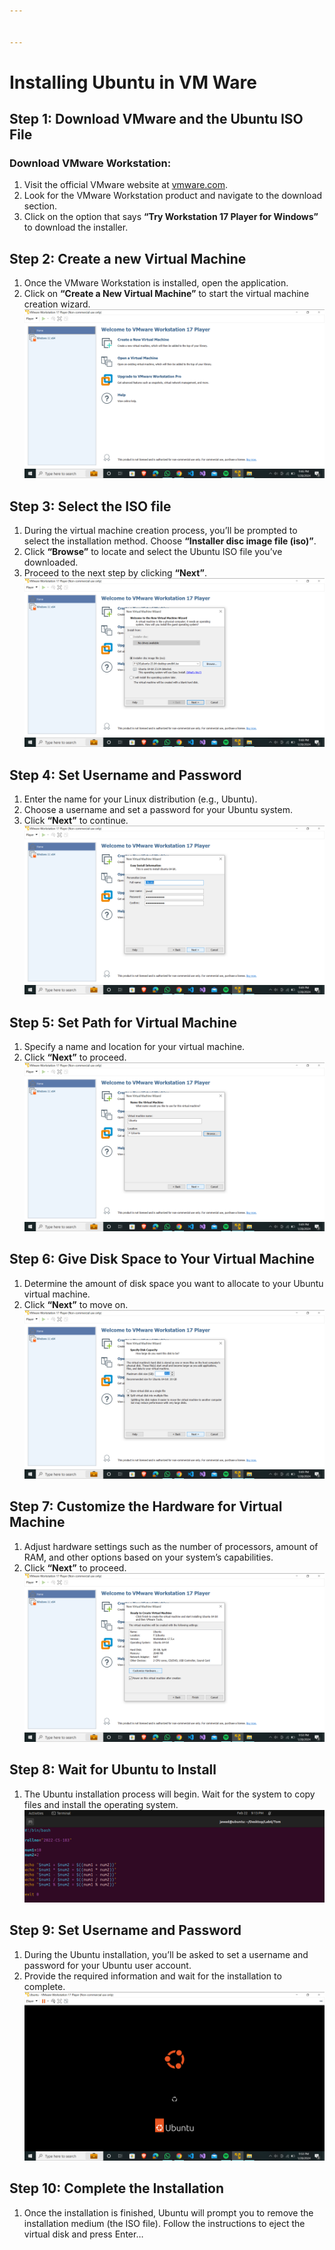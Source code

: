 ```yaml
---


---
```


<h1 id="installing-ubuntu-in-vm-ware">Installing Ubuntu in VM Ware</h1>
<h2 id="step-1-download-vmware-and-the-ubuntu-iso-file">Step 1: Download VMware and the Ubuntu ISO File</h2>
<h3 id="download-vmware-workstation">Download VMware Workstation:</h3>
<ol>
<li>Visit the official VMware website at <a href="https://www.vmware.com/">vmware.com</a>.</li>
<li>Look for the VMware Workstation product and navigate to the download section.</li>
<li>Click on the option that says <strong>“Try Workstation 17 Player for Windows”</strong> to download the installer.</li>
</ol>
<h2 id="step-2-create-a-new-virtual-machine">Step 2: Create a new Virtual Machine</h2>
<ol>
<li>Once the VMware Workstation is installed, open the application.</li>
<li>Click on <strong>“Create a New Virtual Machine”</strong> to start the virtual machine creation wizard.<br>
<img src="Images/1.png" alt="Creating new Virtual Machine"></li>
</ol>
<h2 id="step-3-select-the-iso-file">Step 3: Select the ISO file</h2>
<ol>
<li>During the virtual machine creation process, you’ll be prompted to select the installation method. Choose <strong>“Installer disc image file (iso)”</strong>.</li>
<li>Click <strong>“Browse”</strong> to locate and select the Ubuntu ISO file you’ve downloaded.</li>
<li>Proceed to the next step by clicking <strong>“Next”</strong>.<br>
<img src="Images/2.png" alt="Selecting the ISO file"></li>
</ol>
<h2 id="step-4-set-username-and-password">Step 4: Set Username and Password</h2>
<ol>
<li>Enter the name for your Linux distribution (e.g., Ubuntu).</li>
<li>Choose a username and set a password for your Ubuntu system.</li>
<li>Click <strong>“Next”</strong> to continue.<br>
<img src="Images/3.png" alt="Setting Username and Password"></li>
</ol>
<h2 id="step-5-set-path-for-virtual-machine">Step 5: Set Path for Virtual Machine</h2>
<ol>
<li>Specify a name and location for your virtual machine.</li>
<li>Click <strong>“Next”</strong> to proceed.<br>
<img src="Images/4.png" alt="Setting path for Virtual Machine"></li>
</ol>
<h2 id="step-6-give-disk-space-to-your-virtual-machine">Step 6: Give Disk Space to Your Virtual Machine</h2>
<ol>
<li>Determine the amount of disk space you want to allocate to your Ubuntu virtual machine.</li>
<li>Click <strong>“Next”</strong> to move on.<br>
<img src="Images/5.png" alt="Giving Disk Space"></li>
</ol>
<h2 id="step-7-customize-the-hardware-for-virtual-machine">Step 7: Customize the Hardware for Virtual Machine</h2>
<ol>
<li>Adjust hardware settings such as the number of processors, amount of RAM, and other options based on your system’s capabilities.</li>
<li>Click <strong>“Next”</strong> to proceed.<br>
<img src="Images/6.png" alt="Customizing Hardware for VM"></li>
</ol>
<h2 id="step-8-wait-for-ubuntu-to-install">Step 8: Wait for Ubuntu to Install</h2>
<ol>
<li>The Ubuntu installation process will begin. Wait for the system to copy files and install the operating system.<br>
<img src="Images/7.png" alt="Ubuntu loading screen"></li>
</ol>
<h2 id="step-9-set-username-and-password">Step 9: Set Username and Password</h2>
<ol>
<li>During the Ubuntu installation, you’ll be asked to set a username and password for your Ubuntu user account.</li>
<li>Provide the required information and wait for the installation to complete.<br>
<img src="Images/8.png" alt="Setting Username and Password"></li>
</ol>
<h2 id="step-10-complete-the-installation">Step 10: Complete the Installation</h2>
<ol>
<li>Once the installation is finished, Ubuntu will prompt you to remove the installation medium (the ISO file). Follow the instructions to eject the virtual disk and press Enter…</li>
</ol>

